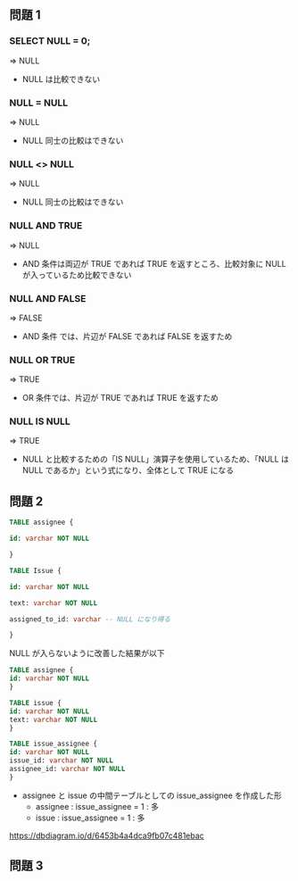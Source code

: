 ## 問題 1

### SELECT NULL = 0;

=> NULL

- NULL は比較できない

### NULL = NULL

=> NULL

- NULL 同士の比較はできない

### NULL <> NULL

=> NULL

- NULL 同士の比較はできない

### NULL AND TRUE

=> NULL

- AND 条件は両辺が TRUE であれば TRUE を返すところ、比較対象に NULL が入っているため比較できない

### NULL AND FALSE

=> FALSE

- AND 条件 では、片辺が FALSE であれば FALSE を返すため

### NULL OR TRUE

=> TRUE

- OR 条件では、片辺が TRUE であれば TRUE を返すため

### NULL IS NULL

=> TRUE

- NULL と比較するための「IS NULL」演算子を使用しているため、「NULL は NULL であるか」という式になり、全体として TRUE になる

## 問題 2

```sql
TABLE assignee {

id: varchar NOT NULL

}

TABLE Issue {

id: varchar NOT NULL

text: varchar NOT NULL

assigned_to_id: varchar -- NULL になり得る

}
```

NULL が入らないように改善した結果が以下

```sql
TABLE assignee {
id: varchar NOT NULL
}

TABLE issue {
id: varchar NOT NULL
text: varchar NOT NULL
}

TABLE issue_assignee {
id: varchar NOT NULL
issue_id: varchar NOT NULL
assignee_id: varchar NOT NULL
}
```

- assignee と issue の中間テーブルとしての issue_assignee を作成した形
  - assignee : issue_assignee = 1 : 多
  - issue : issue_assignee = 1 : 多

https://dbdiagram.io/d/6453b4a4dca9fb07c481ebac

## 問題 3
